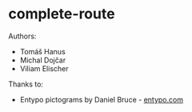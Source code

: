 complete-route
==============

Authors:
 
 - Tomáš Hanus
 - Michal Dojčar
 - Viliam Elischer

 Thanks to:

 - Entypo pictograms by Daniel Bruce - [entypo.com](www.entypo.com)
